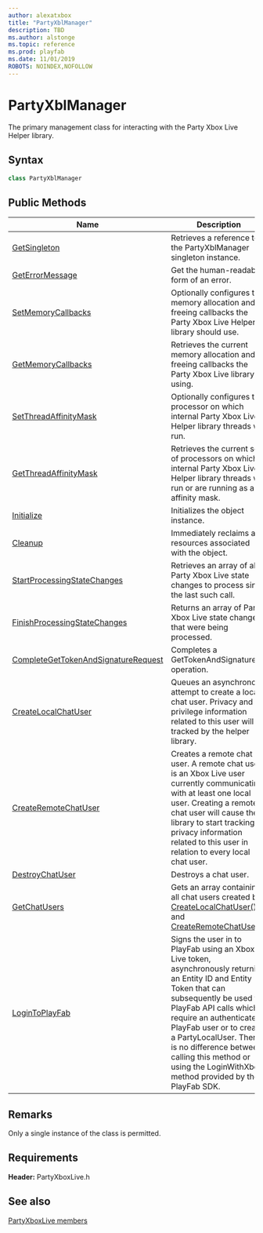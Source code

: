 ```yaml
---
author: alexatxbox
title: "PartyXblManager"
description: TBD
ms.author: alstonge
ms.topic: reference
ms.prod: playfab
ms.date: 11/01/2019
ROBOTS: NOINDEX,NOFOLLOW
---
```


# PartyXblManager  

The primary management class for interacting with the Party Xbox Live Helper library.  

## Syntax  
  
```cpp  
class PartyXblManager  
```  
  
## Public Methods  
  
| Name | Description |  
| --- | --- |  
| [GetSingleton](methods/partyxblmanager_getsingleton.md) | Retrieves a reference to the PartyXblManager singleton instance. |  
| [GetErrorMessage](methods/partyxblmanager_geterrormessage.md) | Get the human-readable form of an error. |  
| [SetMemoryCallbacks](methods/partyxblmanager_setmemorycallbacks.md) | Optionally configures the memory allocation and freeing callbacks the Party Xbox Live Helper library should use. |  
| [GetMemoryCallbacks](methods/partyxblmanager_getmemorycallbacks.md) | Retrieves the current memory allocation and freeing callbacks the Party Xbox Live library is using. |  
| [SetThreadAffinityMask](methods/partyxblmanager_setthreadaffinitymask.md) | Optionally configures the processor on which internal Party Xbox Live Helper library threads will run. |  
| [GetThreadAffinityMask](methods/partyxblmanager_getthreadaffinitymask.md) | Retrieves the current set of processors on which internal Party Xbox Live Helper library threads will run or are running as an affinity mask. |  
| [Initialize](methods/partyxblmanager_initialize.md) | Initializes the object instance. |  
| [Cleanup](methods/partyxblmanager_cleanup.md) | Immediately reclaims all resources associated with the object. |  
| [StartProcessingStateChanges](methods/partyxblmanager_startprocessingstatechanges.md) | Retrieves an array of all Party Xbox Live state changes to process since the last such call. |  
| [FinishProcessingStateChanges](methods/partyxblmanager_finishprocessingstatechanges.md) | Returns an array of Party Xbox Live state changes that were being processed. |  
| [CompleteGetTokenAndSignatureRequest](methods/partyxblmanager_completegettokenandsignaturerequest.md) | Completes a GetTokenAndSignature operation. |  
| [CreateLocalChatUser](methods/partyxblmanager_createlocalchatuser.md) | Queues an asynchronous attempt to create a local chat user. Privacy and privilege information related to this user will be tracked by the helper library. |  
| [CreateRemoteChatUser](methods/partyxblmanager_createremotechatuser.md) | Creates a remote chat user. A remote chat user is an Xbox Live user currently communicating with at least one local user. Creating a remote chat user will cause the library to start tracking privacy information related to this user in relation to every local chat user. |  
| [DestroyChatUser](methods/partyxblmanager_destroychatuser.md) | Destroys a chat user. |  
| [GetChatUsers](methods/partyxblmanager_getchatusers.md) | Gets an array containing all chat users created by [CreateLocalChatUser()](methods/partyxblmanager_createlocalchatuser.md) and [CreateRemoteChatUser()](methods/partyxblmanager_createremotechatuser.md). |  
| [LoginToPlayFab](methods/partyxblmanager_logintoplayfab.md) | Signs the user in to PlayFab using an Xbox Live token, asynchronously returning an Entity ID and Entity Token that can subsequently be used for PlayFab API calls which require an authenticated PlayFab user or to create a PartyLocalUser. There is no difference between calling this method or using the LoginWithXbox method provided by the PlayFab SDK. |  

  
## Remarks  
  
Only a single instance of the class is permitted.
  
## Requirements  
  
**Header:** PartyXboxLive.h
  
## See also  
[PartyXboxLive members](../../partyxboxlive_members.md)  

  
  
  
